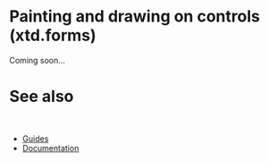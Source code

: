 # Painting and drawing on controls  (xtd.forms)

Coming soon...

# See also
​
* [Guides](/docs/documentation/guides)
* [Documentation](/docs/documentation)

[//]: # (https://learn.microsoft.com/en-us/dotnet/desktop/winforms/controls/custom-painting-drawing?view=netdesktop-6.0)
